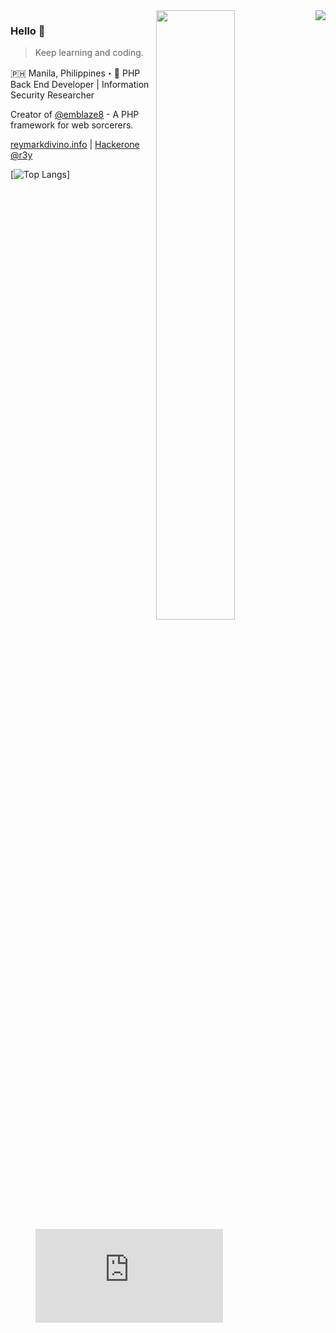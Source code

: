 <img align="right" src="https://github-readme-stats.vercel.app/api?username=reymarkdivino&show_icons=true&icon_color=805AD5&text_color=718096&bg_color=ffffff&count_private=true" />

<img align="right" src="https://wakatime.com/share/@reymarkdivino/2449636c-f308-49a2-b49e-a540f482cfce.svg" width="50%" height="50%"/>

### Hello 👋

> Keep learning and coding.

🇵🇭 Manila, Philippines・🚀 PHP Back End Developer | Information Security Researcher

Creator of [@emblaze8](https://github.com/emblaze8) - A PHP framework for web sorcerers.

[reymarkdivino.info](https://reymarkdivino.info/) | [Hackerone @r3y](https://hackerone.com/r3y/resume)

[![Top Langs](https://github-readme-stats.vercel.app/api/top-langs/?username=reymarkdivino&layout=compact&hide_title=false)]
<figure><embed src="https://wakatime.com/share/@reymarkdivino/bcd77f7e-98f4-45a4-a31c-57ac6758f121.svg"></embed></figure>
